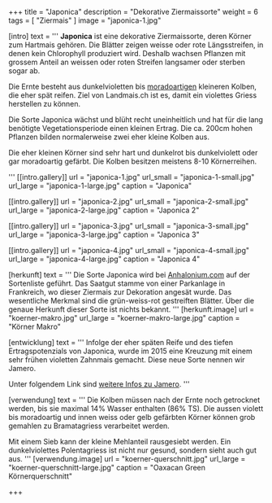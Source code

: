 +++
title = "Japonica"
description = "Dekorative Ziermaissorte"
weight = 6
tags = [ "Ziermais" ]
image = "japonica-1.jpg"

[intro]
  text = '''
**Japonica** ist eine dekorative Ziermaissorte, deren Körner zum Hartmais gehören. Die Blätter zeigen weisse oder rote Längsstreifen, in denen kein Chlorophyll produziert wird. Deshalb wachsen Pflanzen mit grossem Anteil an weissen oder roten Streifen langsamer oder sterben sogar ab. 
  
Die Ernte besteht aus dunkelvioletten bis [moradoartigen](/maissorten/cuzco-morado/) kleineren Kolben, die eher spät reifen. Ziel von Landmais.ch ist es, damit ein violettes Griess herstellen zu können. 

Die Sorte Japonica wächst und blüht recht uneinheitlich und hat für die lang benötigte Vegetationsperiode einen kleinen Ertrag. Die ca. 200cm hohen Pflanzen bilden normalerweise zwei eher kleine Kolben aus. 

Die eher kleinen Körner sind sehr hart und dunkelrot bis dunkelviolett oder gar moradoartig gefärbt. Die Kolben besitzen meistens 8-10 Körnerreihen. 

'''
  [[intro.gallery]]
    url = "japonica-1.jpg"
    url_small = "japonica-1-small.jpg"
    url_large = "japonica-1-large.jpg"
    caption = "Japonica"

  [[intro.gallery]]
    url = "japonica-2.jpg"
    url_small = "japonica-2-small.jpg"
    url_large = "japonica-2-large.jpg"
    caption = "Japonica 2"

  [[intro.gallery]]
    url = "japonica-3.jpg"
    url_small = "japonica-3-small.jpg"
    url_large = "japonica-3-large.jpg"
    caption = "Japonica 3"

  [[intro.gallery]]
    url = "japonica-4.jpg"
    url_small = "japonica-4-small.jpg"
    url_large = "japonica-4-large.jpg"
    caption = "Japonica 4"


[herkunft]
  text = '''
Die Sorte Japonica wird bei [Anhalonium.com](http://anhalonium.com/) auf der Sortenliste geführt. Das Saatgut stamme von einer Parkanlage in Frankreich, wo dieser Ziermais zur Dekoration angesät wurde. Das wesentliche Merkmal sind die grün-weiss-rot gestreiften Blätter. Über die genaue Herkunft dieser Sorte ist nichts bekannt.
'''
  [herkunft.image]
    url = "koerner-makro.jpg"
    url_large = "koerner-makro-large.jpg"
    caption = "Körner Makro"


[entwicklung]
  text = '''
Infolge der eher späten Reife und des tiefen Ertragspotenzials von Japonica, wurde im 2015 eine Kreuzung mit einem sehr frühen violetten Zahnmais gemacht. Diese neue Sorte nennen wir Jamero.

Unter folgendem Link sind [weitere Infos zu Jamero](/maissorten/jamero/). 
'''

[verwendung]
  text = '''
Die Kolben müssen nach der Ernte noch getrocknet werden, bis sie maximal 14% Wasser enthalten (86% TS). Die aussen violett bis moradoartig und innen weiss oder gelb gefärbten Körner können grob gemahlen zu Bramatagriess verarbeitet werden.
  
Mit einem Sieb kann der kleine Mehlanteil rausgesiebt werden. Ein dunkelviolettes Polentagriess ist nicht nur gesund, sondern sieht auch gut aus. 
'''
  [verwendung.image]
    url = "koerner-querschnitt.jpg"
    url_large = "koerner-querschnitt-large.jpg"
    caption = "Oaxacan Green Körnerquerschnitt"

+++
